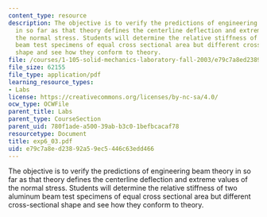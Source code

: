 ```yaml
---
content_type: resource
description: The objective is to verify the predictions of engineering beam theory
  in so far as that theory defines the centerline deflection and extreme values of
  the normal stress. Students will determine the relative stiffness of two aluminum
  beam test specimens of equal cross sectional area but different cross-sectional
  shape and see how they conform to theory.
file: /courses/1-105-solid-mechanics-laboratory-fall-2003/e79c7a8ed23892a59ec5446c63edd466_exp6_03.pdf
file_size: 62155
file_type: application/pdf
learning_resource_types:
- Labs
license: https://creativecommons.org/licenses/by-nc-sa/4.0/
ocw_type: OCWFile
parent_title: Labs
parent_type: CourseSection
parent_uid: 780f1ade-a500-39ab-b3c0-1befbcacaf78
resourcetype: Document
title: exp6_03.pdf
uid: e79c7a8e-d238-92a5-9ec5-446c63edd466
---
```

The objective is to verify the predictions of engineering beam theory in so far as that theory defines the centerline deflection and extreme values of the normal stress. Students will determine the relative stiffness of two aluminum beam test specimens of equal cross sectional area but different cross-sectional shape and see how they conform to theory.